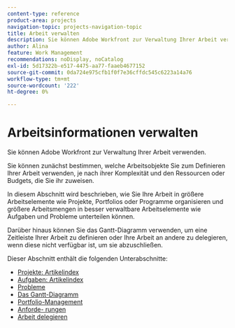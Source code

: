 ```yaml
---
content-type: reference
product-area: projects
navigation-topic: projects-navigation-topic
title: Arbeit verwalten
description: Sie können Adobe Workfront zur Verwaltung Ihrer Arbeit verwenden. Sie können zunächst bestimmen, welche Arbeitsobjekte Sie zum Definieren Ihrer Arbeit verwenden, je nach ihrer Komplexität und den Ressourcen oder Budgets, die Sie ihr zuweisen. In diesem Abschnitt wird beschrieben, wie Sie Ihre Arbeit in größere Arbeitselemente wie Projekte, Portfolios oder Programme organisieren und größere Arbeitsmengen in besser verwaltbare Arbeitselemente wie Aufgaben und Probleme unterteilen können. Darüber hinaus können Sie das Gantt-Diagramm verwenden, um eine Zeitleiste Ihrer Arbeit zu definieren oder Ihre Arbeit an andere zu delegieren, wenn diese nicht verfügbar ist, um sie abzuschließen.
author: Alina
feature: Work Management
recommendations: noDisplay, noCatalog
exl-id: 5d17322b-e517-4475-aa77-faaeb4677152
source-git-commit: 0da724e975cfb1f0f7e36cffdc545c6223a14a76
workflow-type: tm+mt
source-wordcount: '222'
ht-degree: 0%

---
```


# Arbeitsinformationen verwalten

Sie können Adobe Workfront zur Verwaltung Ihrer Arbeit verwenden.

Sie können zunächst bestimmen, welche Arbeitsobjekte Sie zum Definieren Ihrer Arbeit verwenden, je nach ihrer Komplexität und den Ressourcen oder Budgets, die Sie ihr zuweisen.

In diesem Abschnitt wird beschrieben, wie Sie Ihre Arbeit in größere Arbeitselemente wie Projekte, Portfolios oder Programme organisieren und größere Arbeitsmengen in besser verwaltbare Arbeitselemente wie Aufgaben und Probleme unterteilen können.

Darüber hinaus können Sie das Gantt-Diagramm verwenden, um eine Zeitleiste Ihrer Arbeit zu definieren oder Ihre Arbeit an andere zu delegieren, wenn diese nicht verfügbar ist, um sie abzuschließen.

Dieser Abschnitt enthält die folgenden Unterabschnitte:

* [Projekte: Artikelindex](../manage-work/projects/projects-overview.md)
* [Aufgaben: Artikelindex](../manage-work/tasks/tasks-overview.md)
* [Probleme](../manage-work/issues/issues-overview.md)
* [Das Gantt-Diagramm](../manage-work/gantt-chart/the-gantt-chart.md)
* [Portfolio-Management](../manage-work/portfolios/portfolio-management-overview.md)
* [Anforde- rungen](../manage-work/requests/requests-overview.md)
* [Arbeit delegieren](../manage-work/delegate-work/delegate-work.md)
